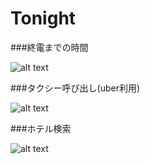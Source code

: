Tonight
=============

###終電までの時間

![alt text](https://dl.dropboxusercontent.com/u/72730511/tonight/tonight-1.png "")

###タクシー呼び出し(uber利用)

![alt text](https://dl.dropboxusercontent.com/u/72730511/tonight/tonight-2.png "")

###ホテル検索

![alt text](https://dl.dropboxusercontent.com/u/72730511/tonight/tonight-3.png "")
